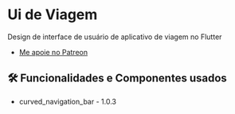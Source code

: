 # Ui de Viagem

Design de interface de usuário de aplicativo de viagem no Flutter

- [Me apoie no Patreon](https://patreon.com/carlosalbertopinto?fan_landing=true)


<h2>🛠️ Funcionalidades e Componentes usados</h2>

- curved_navigation_bar  - 1.0.3
